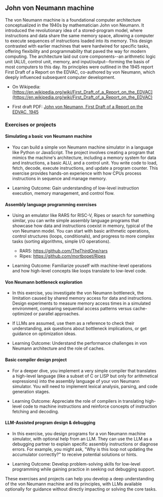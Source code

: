 
## John von Neumann machine

The von Neumann machine is a foundational computer architecture conceptualized in the 1940s
by mathematician John von Neumann. It introduced the revolutionary idea of a stored-program
model, where instructions and data share the same memory space, allowing a computer to execute
sequences of instructions loaded into its memory. This design contrasted with earlier machines 
that were hardwired for specific tasks, offering flexibility and programmability that paved
the way for modern computing. The architecture laid out core components--an arithmetic logic
unit (ALU), control unit, memory, and input/output--forming the basis of most computers to
this day. Its principles were outlined in the 1945 report First Draft of a Report on the EDVAC,
co-authored by von Neumann, which deeply influenced subsequent computer development.

* On Wikipedia: [https://en.wikipedia.org/wiki/First_Draft_of_a_Report_on_the_EDVAC](https://en.wikipedia.org/wiki/First_Draft_of_a_Report_on_the_EDVAC)

* First draft PDF: [John von Neumann, First Draft of a Report on the EDVAC, 1945](neumann.pdf)


### Exercises or projects


#### Simulating a basic von Neumann machine

- You can build a simple von Neumann machine simulator in a language like Python or JavaScript.
  The project involves creating a program that mimics the machine's architecture, including a
  memory system for data and instructions, a basic ALU, and a control unit. You write code to 
  load, fetch, decode, execute instructions, and update a program counter. This exercise provides
  hands-on experience with how CPUs process instructions in sequence and manage memory.

- Learning Outcome: Gain understanding of low-level instruction execution, memory management,
  and control flow.

#### Assembly language programming exercises

- Using an emulator like RARS for RISC-V, Ripes or search for something similar, you can write 
  simple assembly language programs that showcase how data and instructions coexist in memory,
  typical of the von Neumann model. You can start with basic arithmetic operations, control
  structures (loops, conditionals), and progress to more complex tasks (sorting algorithms,
  simple I/O operations).

  * RARS: https://github.com/TheThirdOne/rars
  * Ripes: https://github.com/mortbopet/Ripes

- Learning Outcome: Familiarize youself with machine-level operations and how high-level concepts
  like loops translate to low-level code.

#### Von Neumann bottleneck exploration

- In this exercise, you investigate the von Neumann bottleneck, the limitation caused by shared
  memory access for data and instructions. Design experiments to measure memory access times in
  a simulated environment, comparing sequential access patterns versus cache-optimized or parallel
  approaches.

- If LLMs are assumed, use them as a reference to check their understanding, ask questions about
  bottleneck implications, or get guidance on optimization ideas.

- Learning Outcome: Understand the performance challenges in von Neumann architecture and the role
  of caches.

#### Basic compiler design project

- For a deeper dive, you implement a very simple compiler that translates a high-level language
  (like a subset of C or LISP but only for arithmetical expressions) into the assembly language
  of your von Neumann simulator. You will need to implement lexical analysis, parsing, and code
  generation stages.

- Learning Outcome: Appreciate the role of compilers in translating high-level code to machine
  instructions and reinforce concepts of instruction fetching and decoding.

#### LLM-Assisted program design & debugging

- In this exercise, you design programs for a von Neumann machine simulator, with optional help
  from an LLM. They can use the LLM as a debugging partner to explain specific assembly instructions
  or diagnose errors. For example, you might ask, "Why is this loop not updating the accumulator
  correctly?" to receive potential solutions or hints.

- Learning Outcome: Develop problem-solving skills for low-level programming while gaining practice
  in seeking out debugging support.

These exercises and projects can help you develop a deep understanding of the von Neumann machine
and its principles, with LLMs available optionally for guidance without directly impacting or solving
the core tasks.
